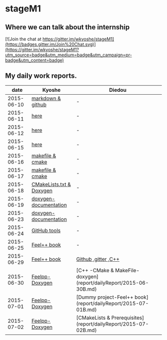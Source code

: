 # stageM1

## Where we can talk about the internship
[![Join the chat at https://gitter.im/wkyoshe/stageM1](https://badges.gitter.im/Join%20Chat.svg)](https://gitter.im/wkyoshe/stageM1?utm_source=badge&utm_medium=badge&utm_campaign=pr-badge&utm_content=badge)

## My daily work reports.
| date | Kyoshe | Diedou |
| --- | --- | --- |
|2015-06-10 | [markdown & github](report/dailyReport/2015-06-10.md) | - |
|2015-06-11 |[here](report/dailyReport/2015-06-11.md) | - |
|2015-06-12 |[here](report/dailyReport/2015-06-12.md) | - |
|2015-06-15 |[here](report/dailyReport/2015-06-15.md) | - |
|2015-06-16 |[makefile  & cmake ](repor/dailyReportt/2015-06-16.md) | - |
|2015-06-17 |[makefile  & cmake ](report/dailyReport/2015-06-17.md) | - |
|2015-06-18 |[CMakeLists.txt & Doxygen ](report/dailyReport/2015-06-18.md) | - |
|2015-06-19 |[doxygen-documentation ](report/dailyReport/2015-06-19.md) | - |
|2015-06-23 |[doxygen-documentation ](report/dailyReport/2015-06-23.md) | - |
|2015-06-24 |[GitHub tools ](report/dailyReport/2015-06-24.md) | - |
|2015-06-25 |[Feel++ book ](report/dailyReport/2015-06-25.md) | - |
|2015-06-29 |[Feel++ book ](report/dailyReport/2015-06-29.md) | [Github ,gitter ,C++](report/dailyReport/2015-06-29B.md)|
|2015-06-30 | [Feelpp-Doxygen ](report/dailyReport/2015-06-30.md) | [C++ -CMake & MakeFile-doxygen] (report/dailyReport/2015-06-30B.md)|
|2015-07-01 | [Feelpp-Doxygen](report/dailyReport/2015-07-01.md) | [Dummy project-Feel++ book] (report/dailyReport/2015-07-01B.md) |
|2015-07-02 |[Feelpp-Doxygen](report/dailyReport/2015-07-02.md) | [CMakeLists & Prerequisites] (report/dailyReport/2015-07-02B.md) |
